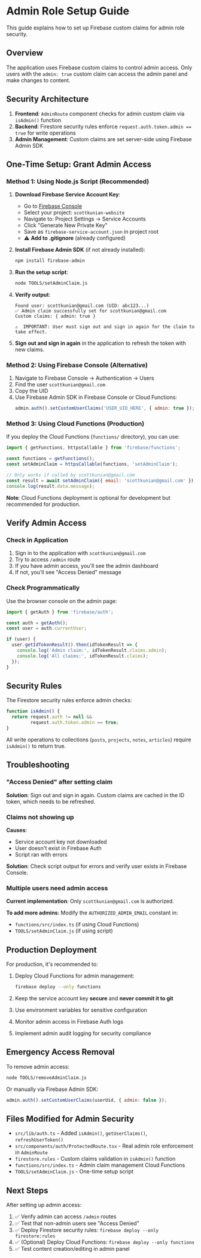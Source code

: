 # Admin Role Setup Guide

This guide explains how to set up Firebase custom claims for admin role security.

## Overview

The application uses Firebase custom claims to control admin access. Only users with the `admin: true` custom claim can access the admin panel and make changes to content.

## Security Architecture

1. **Frontend**: `AdminRoute` component checks for admin custom claim via `isAdmin()` function
2. **Backend**: Firestore security rules enforce `request.auth.token.admin == true` for write operations
3. **Admin Management**: Custom claims are set server-side using Firebase Admin SDK

## One-Time Setup: Grant Admin Access

### Method 1: Using Node.js Script (Recommended)

1. **Download Firebase Service Account Key**:
   - Go to [Firebase Console](https://console.firebase.google.com/)
   - Select your project: `scottkunian-website`
   - Navigate to: Project Settings → Service Accounts
   - Click "Generate New Private Key"
   - Save as `firebase-service-account.json` in project root
   - ⚠️ **Add to .gitignore** (already configured)

2. **Install Firebase Admin SDK** (if not already installed):
   ```bash
   npm install firebase-admin
   ```

3. **Run the setup script**:
   ```bash
   node TOOLS/setAdminClaim.js
   ```

4. **Verify output**:
   ```
   Found user: scottkunian@gmail.com (UID: abc123...)
   ✅ Admin claim successfully set for scottkunian@gmail.com
   Custom claims: { admin: true }

   ⚠️  IMPORTANT: User must sign out and sign in again for the claim to take effect.
   ```

5. **Sign out and sign in again** in the application to refresh the token with new claims.

### Method 2: Using Firebase Console (Alternative)

1. Navigate to Firebase Console → Authentication → Users
2. Find the user `scottkunian@gmail.com`
3. Copy the UID
4. Use Firebase Admin SDK in Firebase Console or Cloud Functions:
   ```javascript
   admin.auth().setCustomUserClaims('USER_UID_HERE', { admin: true });
   ```

### Method 3: Using Cloud Functions (Production)

If you deploy the Cloud Functions (`functions/` directory), you can use:

```javascript
import { getFunctions, httpsCallable } from 'firebase/functions';

const functions = getFunctions();
const setAdminClaim = httpsCallable(functions, 'setAdminClaim');

// Only works if called by scottkunian@gmail.com
const result = await setAdminClaim({ email: 'scottkunian@gmail.com' });
console.log(result.data.message);
```

**Note**: Cloud Functions deployment is optional for development but recommended for production.

## Verify Admin Access

### Check in Application

1. Sign in to the application with `scottkunian@gmail.com`
2. Try to access `/admin` route
3. If you have admin access, you'll see the admin dashboard
4. If not, you'll see "Access Denied" message

### Check Programmatically

Use the browser console on the admin page:

```javascript
import { getAuth } from 'firebase/auth';

const auth = getAuth();
const user = auth.currentUser;

if (user) {
  user.getIdTokenResult().then(idTokenResult => {
    console.log('Admin claim:', idTokenResult.claims.admin);
    console.log('All claims:', idTokenResult.claims);
  });
}
```

## Security Rules

The Firestore security rules enforce admin checks:

```javascript
function isAdmin() {
  return request.auth != null &&
         request.auth.token.admin == true;
}
```

All write operations to collections (`posts`, `projects`, `notes`, `articles`) require `isAdmin()` to return true.

## Troubleshooting

### "Access Denied" after setting claim

**Solution**: Sign out and sign in again. Custom claims are cached in the ID token, which needs to be refreshed.

### Claims not showing up

**Causes**:
- Service account key not downloaded
- User doesn't exist in Firebase Auth
- Script ran with errors

**Solution**: Check script output for errors and verify user exists in Firebase Console.

### Multiple users need admin access

**Current implementation**: Only `scottkunian@gmail.com` is authorized.

**To add more admins**: Modify the `AUTHORIZED_ADMIN_EMAIL` constant in:
- `functions/src/index.ts` (if using Cloud Functions)
- `TOOLS/setAdminClaim.js` (if using script)

## Production Deployment

For production, it's recommended to:

1. Deploy Cloud Functions for admin management:
   ```bash
   firebase deploy --only functions
   ```

2. Keep the service account key **secure** and **never commit it to git**

3. Use environment variables for sensitive configuration

4. Monitor admin access in Firebase Auth logs

5. Implement admin audit logging for security compliance

## Emergency Access Removal

To remove admin access:

```bash
node TOOLS/removeAdminClaim.js
```

Or manually via Firebase Admin SDK:

```javascript
admin.auth().setCustomUserClaims(userUid, { admin: false });
```

## Files Modified for Admin Security

- `src/lib/auth.ts` - Added `isAdmin()`, `getUserClaims()`, `refreshUserToken()`
- `src/components/auth/ProtectedRoute.tsx` - Real admin role enforcement in `AdminRoute`
- `firestore.rules` - Custom claims validation in `isAdmin()` function
- `functions/src/index.ts` - Admin claim management Cloud Functions
- `TOOLS/setAdminClaim.js` - One-time setup script

## Next Steps

After setting up admin access:

1. ✅ Verify admin can access `/admin` routes
2. ✅ Test that non-admin users see "Access Denied"
3. ✅ Deploy Firestore security rules: `firebase deploy --only firestore:rules`
4. ✅ (Optional) Deploy Cloud Functions: `firebase deploy --only functions`
5. ✅ Test content creation/editing in admin panel
